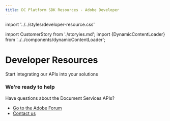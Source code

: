 ```yaml
---
title: DC Platform SDK Resources - Adobe Developer
---
```

import '../../styles/developer-resource.css'

import CustomerStory from './storyies.md';
import {DynamicContentLoader} from '../../components/dynamicContentLoader';


<Hero slots="heading, text" variant="fullwidth" theme="lightest" customLayout className="sub-title"/>

# Developer Resources

Start integrating our APIs into your solutions

<DynamicContentLoader theme="light" content='usingAdobePDFService' api="https://experienceleague.adobe.com/api/articles?Solution=Document%20Services&Tags=Hero&page_size=1"/>


<DynamicContentLoader theme="lightest" content='feature' />

<DynamicContentLoader theme="light" content='tutorial' api="https://experienceleague.adobe.com/api/articles?Solution=Document%20Services&Tags=Tutorial&page_size=8"/>

<DynamicContentLoader theme="lightest" content='blog' api="https://www.feedrapp.info/?support=false&version=1.3.0&q=https%3A%2F%2Fmedium.com%2Ffeed%2Fadobetech%2Ftagged%2Fadobe-document-cloud&num=3"/>


<WrapperComponent slots="content" theme="light"/>

<CustomerStory/>

<SummaryBlock slots=" heading, text, buttons"  theme='lightest' />

### We're ready to help

Have questions about the Document Services APIs?

* [Go to the Adobe Forum](https://www.adobe.com/go/pdftoolsapi_forum)
* [Contact us](../pricing/contact.md)
